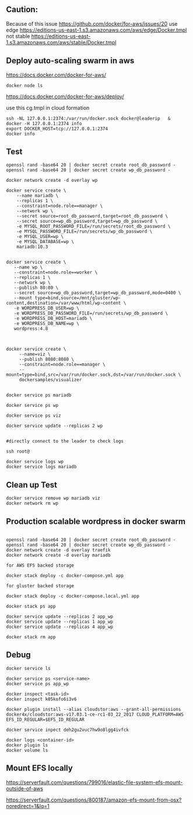 ## Caution:

Because of this issue https://github.com/docker/for-aws/issues/20
use edge https://editions-us-east-1.s3.amazonaws.com/aws/edge/Docker.tmpl
not stable https://editions-us-east-1.s3.amazonaws.com/aws/stable/Docker.tmpl

## Deploy auto-scaling swarm in aws

https://docs.docker.com/docker-for-aws/
```
docker node ls
```
https://docs.docker.com/docker-for-aws/deploy/

use this cg.tmpl in cloud formation

```
ssh -NL 127.0.0.1:2374:/var/run/docker.sock docker@leaderip   &
docker -H 127.0.0.1:2374 info     
export DOCKER_HOST=tcp://127.0.0.1:2374
docker info
```

## Test
```
openssl rand -base64 20 | docker secret create root_db_password -
openssl rand -base64 20 | docker secret create wp_db_password -

docker network create -d overlay wp

docker service create \
    --name mariadb \
    --replicas 1 \
    --constraint=node.role==manager \
    --network wp \
    --secret source=root_db_password,target=root_db_password \
    --secret source=wp_db_password,target=wp_db_password \
    -e MYSQL_ROOT_PASSWORD_FILE=/run/secrets/root_db_password \
    -e MYSQL_PASSWORD_FILE=/run/secrets/wp_db_password \
    -e MYSQL_USER=wp \
    -e MYSQL_DATABASE=wp \
    mariadb:10.3


docker service create \
   --name wp \
   --constraint=node.role==worker \
   --replicas 1 \
   --network wp \
   --publish 80:80 \
   --secret source=wp_db_password,target=wp_db_password,mode=0400 \
   --mount type=bind,source=/mnt/gluster/wp-content,destination=/var/www/html/wp-content \
   -e WORDPRESS_DB_USER=wp \
   -e WORDPRESS_DB_PASSWORD_FILE=/run/secrets/wp_db_password \
   -e WORDPRESS_DB_HOST=mariadb \
   -e WORDPRESS_DB_NAME=wp \
   wordpress:4.8



docker service create \
     --name=viz \
     --publish 8080:8080 \
     --constraint=node.role==manager \
     --mount=type=bind,src=/var/run/docker.sock,dst=/var/run/docker.sock \
     dockersamples/visualizer


docker service ps mariadb  

docker service ps wp

docker service ps viz

docker service update --replicas 2 wp


#directly connect to the leader to check logs

ssh root@

docker service logs wp
docker service logs mariadb

```

## Clean up Test
```
docker service remove wp mariadb viz
docker network rm wp
```

## Production scalable wordpress in docker swarm
```

openssl rand -base64 20 | docker secret create root_db_password -
openssl rand -base64 20 | docker secret create wp_db_password -
docker network create -d overlay traefik
docker network create -d overlay mariadb

for AWS EFS backed storage

docker stack deploy -c docker-compose.yml app

for gluster backed storage

docker stack deploy -c docker-compose.local.yml app

docker stack ps app

docker service update --replicas 2 app_wp
docker service update --replicas 1 app_wp
docker service update --replicas 4 app_wp

docker stack rm app

```
## Debug
```
docker service ls

docker service ps <service-name>
docker service ps app_wp

docker inspect <task-id>
docker inspect k05kofo6i3v6

docker plugin install --alias cloudstor:aws --grant-all-permissions docker4x/cloudstor:aws-v17.03.1-ce-rc1-03_22_2017 CLOUD_PLATFORM=AWS EFS_ID_REGULAR=$EFS_ID_REGULAR

docker service inpect deh2gu2vuc7hw9o8lgg4ivfck

docker logs <container-id>
docker plugin ls
docker volume ls   

```
## Mount EFS locally

https://serverfault.com/questions/799016/elastic-file-system-efs-mount-outside-of-aws

https://serverfault.com/questions/800187/amazon-efs-mount-from-osx?noredirect=1&lq=1
